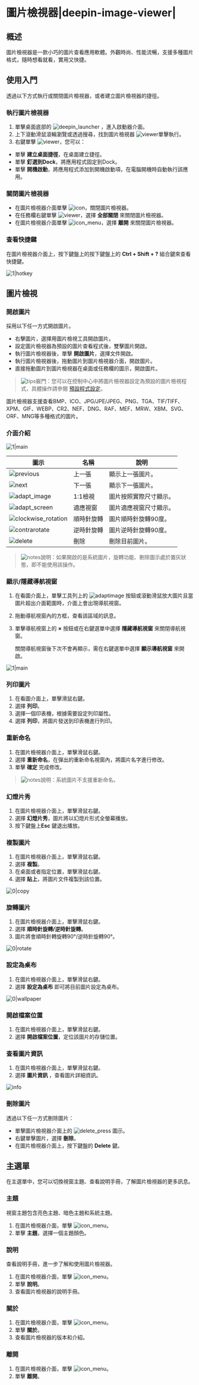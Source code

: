 # 圖片檢視器|deepin-image-viewer|

## 概述


圖片檢視器是一款小巧的圖片查看應用軟體。外觀時尚、性能流暢，支援多種圖片格式，隨時想看就看，實用又快捷。

## 使用入門

透過以下方式執行或關閉圖片檢視器，或者建立圖片檢視器的捷徑。

### 執行圖片檢視器

1. 單擊桌面底部的 ![deepin_launcher](../common/deepin_launcher.svg) ，進入啟動器介面。
2. 上下滾動滑鼠滾輪瀏覽或透過搜尋，找到圖片檢視器 ![viewer](../common/deepin_image_viewer.svg)單擊執行。
3. 右鍵單擊 ![viewer](../common/deepin_image_viewer.svg)，您可以：
 - 單擊 **建立桌面捷徑**，在桌面建立捷徑。
 - 單擊 **釘選到Dock**，將應用程式固定到Dock。
 - 單擊 **開機啟動**，將應用程式添加到開機啟動項，在電腦開機時自動執行該應用。


### 關閉圖片檢視器

- 在圖片檢視器介面單擊  ![icon](../common/close_icon.svg)，關閉圖片檢視器。
- 在任務欄右鍵單擊 ![viewer](../common/deepin_image_viewer.svg)，選擇 **全部關閉** 來關閉圖片檢視器。
- 在圖片檢視器介面單擊 ![icon_menu](../common/icon_menu.svg)，選擇 **離開** 來關閉圖片檢視器。

### 查看快捷鍵

在圖片檢視器介面上，按下鍵盤上的按下鍵盤上的 **Ctrl + Shift + ?** 組合鍵來查看快捷鍵。

![1|hotkey](fig/hotkey.png)

## 圖片檢視

### 開啟圖片
採用以下任一方式開啟圖片。
- 右擊圖片，選擇用圖片檢視工具開啟圖片。
- 設定圖片檢視器為預設的圖片查看程式後，雙擊圖片開啟。
- 執行圖片檢視器後，單擊 **開啟圖片**，選擇文件開啟。
- 執行圖片檢視器後，拖動圖片到圖片檢視器介面，開啟圖片。
- 直接拖動圖片到圖片檢視器在桌面或任務欄的圖示，開啟圖片。

> ![tips](../common/tips.svg)竅門：您可以在控制中心中將圖片檢視器設定為預設的圖片檢視程式，具體操作請參閱 [預設程式設定](dman:///dde#預設程式設定)。

圖片檢視器支援查看BMP、ICO、JPG/JPE/JPEG、PNG、TGA、TIF/TIFF、XPM、GIF、WEBP、CR2、NEF、DNG、RAF、MEF、MRW、XBM、SVG、ORF、MNG等多種格式的圖片。



### 介面介紹

![1|main](fig/main.png)

| 圖示                                                   | 名稱       | 說明                   |
| ------------------------------------------------------ | ---------- | ---------------------- |
| ![previous](../common/previous.svg)                    | 上一張     | 顯示上一張圖片。       |
| ![next](../common/next.svg)                            | 下一張     | 顯示下一張圖片。       |
| ![adapt_image](../common/adaptimage.svg)               | 1:1檢視    | 圖片按照實際尺寸顯示。 |
| ![adapt_screen](../common/adaptscreen.svg)             | 適應視窗   | 圖片適應視窗尺寸顯示。 |
| ![clockwise_rotation](../common/clockwiserotation.svg) | 順時針旋轉 | 圖片順時針旋轉90度。   |
| ![contrarotate](../common/contrarotate.svg)            | 逆時針旋轉 | 圖片逆時針旋轉90度。   |
| ![delete](../common/delete.svg)                        | 刪除       | 刪除目前圖片。         |


> ![notes](../common/notes.svg)說明：如果開啟的是系統圖片，旋轉功能、刪除圖示處於置灰狀態，即不能使用該操作。

### 顯示/隱藏導航視窗

1. 在看圖介面上，單擊工具列上的 ![adaptimage](../common/adaptimage.svg) 按鈕或滾動滑鼠放大圖片且當圖片超出介面範圍時，介面上會出現導航視窗。
2. 拖動導航視窗內的方框，查看該區域的訊息。
3. 單擊導航視窗上的 **×** 按鈕或在右鍵選單中選擇 **隱藏導航視窗** 來關閉導航視窗。

   關閉導航視窗後下次不會再顯示，需在右鍵選單中選擇 **顯示導航視窗** 來開啟。

![1|main](fig/navigation.png)

### 列印圖片

1. 在看圖介面上，單擊滑鼠右鍵。
2. 選擇 **列印**。
3. 選擇一個印表機，根據需要設定列印屬性。
4. 選擇 **列印**，將圖片發送到印表機進行列印。


### 重新命名

1. 在圖片檢視器介面上，單擊滑鼠右鍵。
2. 選擇 **重新命名**，在彈出的重新命名視窗內，將圖片名字進行修改。
3. 單擊 **確定** 完成修改。
>![notes](../common/notes.svg)說明：系統圖片不支援重新命名。

### 幻燈片秀

1. 在圖片檢視器介面上，單擊滑鼠右鍵。
2. 選擇 **幻燈片秀**，圖片將以幻燈片形式全螢幕播放。
4. 按下鍵盤上**Esc** 鍵退出播放。


### 複製圖片

1. 在圖片檢視器介面上，單擊滑鼠右鍵。
2. 選擇 **複製**。
3. 在桌面或者指定位置，單擊滑鼠右鍵。
4. 選擇 **貼上**，將圖片文件複製到該位置。

![0|copy](fig/copy.png)


### 旋轉圖片

1. 在圖片檢視器介面上，單擊滑鼠右鍵。
2. 選擇 **順時針旋轉/逆時針旋轉**。
3. 圖片將會順時針轉旋轉90°/逆時針旋轉90°。

![0|rotate](fig/rotate.png)


### 設定為桌布

1. 在圖片檢視器介面上，單擊滑鼠右鍵。
2. 選擇 **設定為桌布** 即可將目前圖片設定為桌布。

![0|wallpaper](fig/wallpaper.png)

### 開啟檔案位置
1. 在圖片檢視器介面上，單擊滑鼠右鍵。
2. 選擇 **開啟檔案位置**，定位該圖片的存儲位置。

### 查看圖片資訊

1. 在圖片檢視器介面上，單擊滑鼠右鍵。
2. 選擇 **圖片資訊** ，查看圖片詳細資訊。

![info](fig/info.png)
### 刪除圖片

透過以下任一方式刪除圖片：

- 單擊圖片檢視器介面上的 ![delete_press](../common/delete.svg) 圖示。
- 右鍵單擊圖片，選擇 **刪除**。
- 在圖片檢視器介面上，按下鍵盤的 **Delete** 鍵。

## 主選單

在主選單中，您可以切換視窗主題、查看說明手冊，了解圖片檢視器的更多訊息。

### 主題

視窗主題包含亮色主題、暗色主題和系統主題。

1. 在圖片檢視器介面，單擊  ![icon_menu](../common/icon_menu.svg)。
2. 單擊 **主題**，選擇一個主題顏色。

### 說明

查看說明手冊，進一步了解和使用圖片檢視器。

1. 在圖片檢視器介面，單擊  ![icon_menu](../common/icon_menu.svg)。
2. 單擊 **說明**。
3. 查看圖片檢視器的說明手冊。

### 關於

1. 在圖片檢視器介面，單擊  ![icon_menu](../common/icon_menu.svg)。
2. 單擊 **關於**。
3. 查看圖片檢視器的版本和介紹。

### 離開

1. 在圖片檢視器介面，單擊 ![icon_menu](../common/icon_menu.svg)。
2. 單擊 **離開**。   
